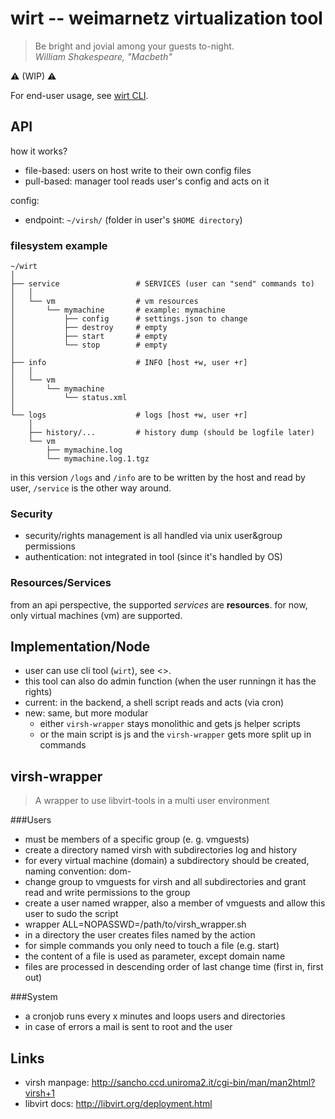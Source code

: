 # wirt -- weimarnetz virtualization tool

> Be bright and jovial among your guests to-night.  
> *William Shakespeare, "Macbeth"*


:warning: (WIP) :warning:

For end-user usage, see [wirt CLI](https://github.com/weimarnetz/virsh-wrapper/tree/master/cli).

## API

how it works?
- file-based: users on host write to their own config files
- pull-based: manager tool reads user's config and acts on it

config:
- endpoint: `~/virsh/` (folder in user's `$HOME directory`)


### filesystem example

    ~/wirt
    │
    ├── service                 # SERVICES (user can "send" commands to)
    │   │ 
    │   └── vm                  # vm resources
    │       └── mymachine       # example: mymachine
    │           ├── config      # settings.json to change
    │           ├── destroy     # empty
    │           ├── start       # empty
    │           └── stop        # empty
    │
    ├── info                    # INFO [host +w, user +r]
    │   │
    │   └── vm
    │       └── mymachine
    │           └── status.xml
    │
    └── logs                    # logs [host +w, user +r]
        │ 
        ├── history/...         # history dump (should be logfile later)
        └── vm
            ├── mymachine.log
            └── mymachine.log.1.tgz

in this version `/logs` and `/info` are to be written by the host and read by user, 
`/service` is the other way around.

### Security

- security/rights management is all handled via unix user&group permissions
- authentication: not integrated in tool (since it's handled by OS)

### Resources/Services

from an api perspective, the supported *services* are **resources**.
for now, only virtual machines (vm) are supported.

## Implementation/Node

- user can use cli tool (`wirt`), see <>.
- this tool can also do admin function (when the user runningn it has the rights)
- current: in the backend, a shell script reads and acts (via cron)
- new: same, but more modular
    - either `virsh-wrapper` stays monolithic and gets js helper scripts
    - or the main script is js and the `virsh-wrapper` gets more split up in commands

## virsh-wrapper

> A wrapper to use libvirt-tools in a multi user environment

###Users
* must be members of a specific group (e. g. vmguests)
* create a directory named virsh with subdirectories log and history
* for every virtual machine (domain) a subdirectory should be created, naming convention: dom-<domain name>
* change group to vmguests for virsh and all subdirectories and grant read and write permissions to the group
* create a user named wrapper, also a member of vmguests and allow this user to sudo the script
 * wrapper ALL=NOPASSWD=/path/to/virsh_wrapper.sh
* in a directory the user creates files named by the action
 * for simple commands you only need to touch a file (e.g. start)
 * the content of a file is used as parameter, except domain name
* files are processed in descending order of last change time (first in, first out)
 
###System
* a cronjob runs every x minutes and loops users and directories
* in case of errors a mail is sent to root and the user

## Links
* virsh manpage: http://sancho.ccd.uniroma2.it/cgi-bin/man/man2html?virsh+1
* libvirt docs: http://libvirt.org/deployment.html
